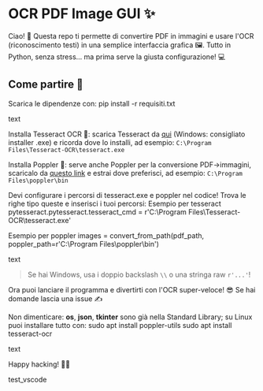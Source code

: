# OCR PDF Image GUI ✨

Ciao! 👋 Questa repo ti permette di convertire PDF in immagini e usare l'OCR (riconoscimento testi) in una semplice interfaccia grafica 🖼️. Tutto in Python, senza stress… ma prima serve la giusta configurazione! 💻

## Come partire 🚀

Scarica le dipendenze con:
pip install -r requisiti.txt

text

Installa Tesseract OCR 🦾: scarica Tesseract da [qui](https://github.com/tesseract-ocr/tesseract) (Windows: consigliato installer .exe) e ricorda dove lo installi, ad esempio: `C:\Program Files\Tesseract-OCR\tesseract.exe`

Installa Poppler 📄: serve anche Poppler per la conversione PDF→immagini, scaricalo da [questo link](http://blog.alivate.com.au/poppler-windows/) e estrai dove preferisci, ad esempio: `C:\Program Files\poppler\bin`

Devi configurare i percorsi di tesseract.exe e poppler nel codice! Trova le righe tipo queste e inserisci i tuoi percorsi:
Esempio per tesseract
pytesseract.pytesseract.tesseract_cmd = r'C:\Program Files\Tesseract-OCR\tesseract.exe'

Esempio per poppler
images = convert_from_path(pdf_path, poppler_path=r'C:\Program Files\poppler\bin')

text

> Se hai Windows, usa i doppio backslash `\\` o una stringa raw `r'...'`!

Ora puoi lanciare il programma e divertirti con l'OCR super-veloce! 😎 Se hai domande lascia una issue ✍️

Non dimenticare: **os**, **json**, **tkinter** sono già nella Standard Library; su Linux puoi installare tutto con:
sudo apt install poppler-utils
sudo apt install tesseract-ocr

text

Happy hacking! 🚦🧠


test_vscode